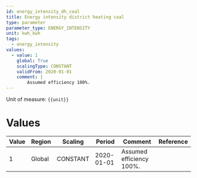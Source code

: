 ```yaml
---
id: energy_intensity_dh_coal
title: Energy intensity district heating coal
type: parameter
parameter_type: ENERGY_INTENSITY
unit: kwh_kwh
tags:
  - energy_intensity
values:
  - value: 1
    global: True
    scalingType: CONSTANT
    validFrom: 2020-01-01
    comment: |
        Assumed efficiency 100%.
---
```



Unit of measure: `{{unit}}`


# Values


| Value | Region | Scaling | Period | Comment | Reference |
|-------|--------|---------|--------|---------|-----------|
| 1 | Global | CONSTANT | 2020-01-01 | Assumed efficiency 100%. |  |


